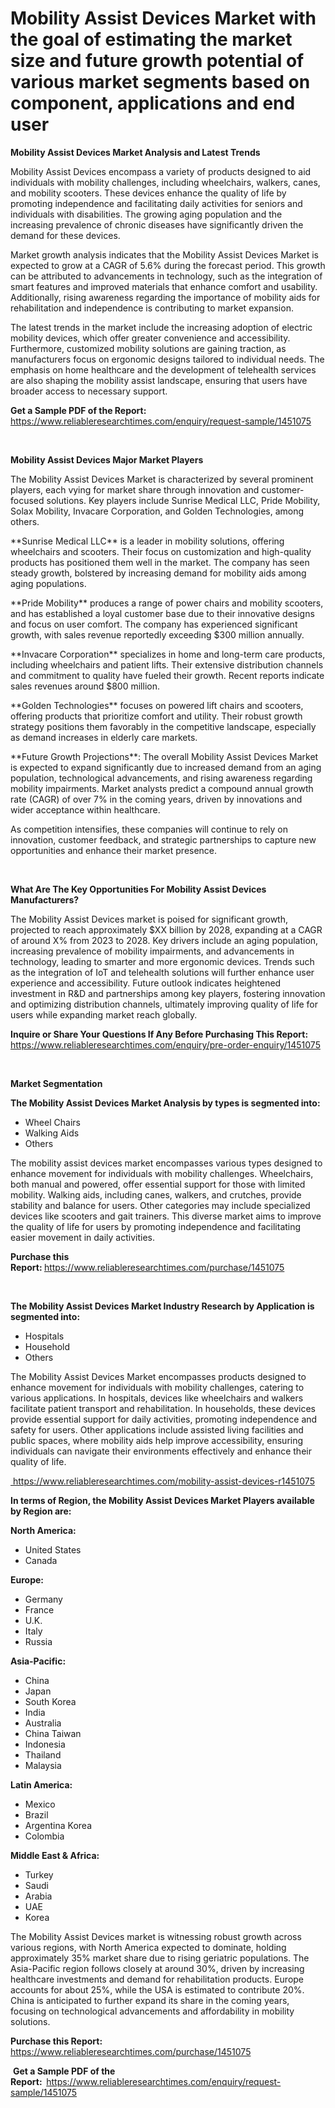 <p><h1>Mobility Assist Devices Market with the goal of estimating the market size and future growth potential of various market segments based on component, applications and end user</h1></p><p><strong>Mobility Assist Devices Market Analysis and Latest Trends</strong></p>
<p><p>Mobility Assist Devices encompass a variety of products designed to aid individuals with mobility challenges, including wheelchairs, walkers, canes, and mobility scooters. These devices enhance the quality of life by promoting independence and facilitating daily activities for seniors and individuals with disabilities. The growing aging population and the increasing prevalence of chronic diseases have significantly driven the demand for these devices.</p><p>Market growth analysis indicates that the Mobility Assist Devices Market is expected to grow at a CAGR of 5.6% during the forecast period. This growth can be attributed to advancements in technology, such as the integration of smart features and improved materials that enhance comfort and usability. Additionally, rising awareness regarding the importance of mobility aids for rehabilitation and independence is contributing to market expansion.</p><p>The latest trends in the market include the increasing adoption of electric mobility devices, which offer greater convenience and accessibility. Furthermore, customized mobility solutions are gaining traction, as manufacturers focus on ergonomic designs tailored to individual needs. The emphasis on home healthcare and the development of telehealth services are also shaping the mobility assist landscape, ensuring that users have broader access to necessary support.</p></p>
<p><strong>Get a Sample PDF of the Report:&nbsp;</strong> <a href="https://www.reliableresearchtimes.com/enquiry/request-sample/1451075?utm_campaign=2524&utm_medium=2&utm_source=Github&utm_content=ia&utm_term=15042025&utm_id=mobility-assist-devices">https://www.reliableresearchtimes.com/enquiry/request-sample/1451075</a></p>
<p>&nbsp;</p>
<p><strong>Mobility Assist Devices Major Market Players</strong></p>
<p><p>The Mobility Assist Devices Market is characterized by several prominent players, each vying for market share through innovation and customer-focused solutions. Key players include Sunrise Medical LLC, Pride Mobility, Solax Mobility, Invacare Corporation, and Golden Technologies, among others.</p><p>**Sunrise Medical LLC** is a leader in mobility solutions, offering wheelchairs and scooters. Their focus on customization and high-quality products has positioned them well in the market. The company has seen steady growth, bolstered by increasing demand for mobility aids among aging populations.</p><p>**Pride Mobility** produces a range of power chairs and mobility scooters, and has established a loyal customer base due to their innovative designs and focus on user comfort. The company has experienced significant growth, with sales revenue reportedly exceeding $300 million annually.</p><p>**Invacare Corporation** specializes in home and long-term care products, including wheelchairs and patient lifts. Their extensive distribution channels and commitment to quality have fueled their growth. Recent reports indicate sales revenues around $800 million.</p><p>**Golden Technologies** focuses on powered lift chairs and scooters, offering products that prioritize comfort and utility. Their robust growth strategy positions them favorably in the competitive landscape, especially as demand increases in elderly care markets.</p><p>**Future Growth Projections**: The overall Mobility Assist Devices Market is expected to expand significantly due to increased demand from an aging population, technological advancements, and rising awareness regarding mobility impairments. Market analysts predict a compound annual growth rate (CAGR) of over 7% in the coming years, driven by innovations and wider acceptance within healthcare. </p><p>As competition intensifies, these companies will continue to rely on innovation, customer feedback, and strategic partnerships to capture new opportunities and enhance their market presence.</p></p>
<p>&nbsp;</p>
<p><strong>What Are The Key Opportunities For Mobility Assist Devices Manufacturers?</strong></p>
<p><p>The Mobility Assist Devices market is poised for significant growth, projected to reach approximately $XX billion by 2028, expanding at a CAGR of around X% from 2023 to 2028. Key drivers include an aging population, increasing prevalence of mobility impairments, and advancements in technology, leading to smarter and more ergonomic devices. Trends such as the integration of IoT and telehealth solutions will further enhance user experience and accessibility. Future outlook indicates heightened investment in R&D and partnerships among key players, fostering innovation and optimizing distribution channels, ultimately improving quality of life for users while expanding market reach globally.</p></p>
<p><strong>Inquire or Share Your Questions If Any Before Purchasing This Report:</strong> <a href="https://www.reliableresearchtimes.com/enquiry/pre-order-enquiry/1451075?utm_campaign=2524&utm_medium=2&utm_source=Github&utm_content=ia&utm_term=15042025&utm_id=mobility-assist-devices">https://www.reliableresearchtimes.com/enquiry/pre-order-enquiry/1451075</a></p>
<p>&nbsp;</p>
<p><strong>Market Segmentation</strong></p>
<p><strong>The Mobility Assist Devices Market Analysis by types is segmented into:</strong></p>
<p><ul><li>Wheel Chairs</li><li>Walking Aids</li><li>Others</li></ul></p>
<p><p>The mobility assist devices market encompasses various types designed to enhance movement for individuals with mobility challenges. Wheelchairs, both manual and powered, offer essential support for those with limited mobility. Walking aids, including canes, walkers, and crutches, provide stability and balance for users. Other categories may include specialized devices like scooters and gait trainers. This diverse market aims to improve the quality of life for users by promoting independence and facilitating easier movement in daily activities.</p></p>
<p><strong>Purchase this Report:&nbsp;</strong><a href="https://www.reliableresearchtimes.com/purchase/1451075?utm_campaign=2524&utm_medium=2&utm_source=Github&utm_content=ia&utm_term=15042025&utm_id=mobility-assist-devices">https://www.reliableresearchtimes.com/purchase/1451075</a></p>
<p>&nbsp;</p>
<p><strong>The Mobility Assist Devices Market Industry Research by Application is segmented into:</strong></p>
<p><ul><li>Hospitals</li><li>Household</li><li>Others</li></ul></p>
<p><p>The Mobility Assist Devices Market encompasses products designed to enhance movement for individuals with mobility challenges, catering to various applications. In hospitals, devices like wheelchairs and walkers facilitate patient transport and rehabilitation. In households, these devices provide essential support for daily activities, promoting independence and safety for users. Other applications include assisted living facilities and public spaces, where mobility aids help improve accessibility, ensuring individuals can navigate their environments effectively and enhance their quality of life.</p></p>
<p><a href="https://www.reliableresearchtimes.com/mobility-assist-devices-r1451075?utm_campaign=2524&utm_medium=2&utm_source=Github&utm_content=ia&utm_term=15042025&utm_id=mobility-assist-devices">&nbsp;https://www.reliableresearchtimes.com/mobility-assist-devices-r1451075</a></p>
<p><strong>In terms of Region, the Mobility Assist Devices Market Players available by Region are:</strong></p>
<p>
    <p> <strong> North America: </strong>
        <ul>
            <li>United States</li>
            <li>Canada</li>
        </ul>
        </p> 
    <p> <strong> Europe: </strong>
        <ul>
            <li>Germany</li>
            <li>France</li>
            <li>U.K.</li>
            <li>Italy</li>
            <li>Russia</li>
        </ul>
        </p> 
    <p> <strong> Asia-Pacific: </strong>
        <ul>
            <li>China</li>
            <li>Japan</li>
            <li>South Korea</li>
            <li>India</li>
            <li>Australia</li>
            <li>China Taiwan</li>
            <li>Indonesia</li>
            <li>Thailand</li>
            <li>Malaysia</li>
        </ul>
        </p> 
    <p> <strong> Latin America: </strong>
        <ul>
            <li>Mexico</li>
            <li>Brazil</li>
            <li>Argentina Korea</li>
            <li>Colombia</li>
        </ul>
        </p> 
    <p> <strong> Middle East & Africa: </strong>
        <ul>
            <li>Turkey</li>
            <li>Saudi</li>
            <li>Arabia</li>
            <li>UAE</li>
            <li>Korea</li>
        </ul>
    </p>
    </p>
<p><p>The Mobility Assist Devices market is witnessing robust growth across various regions, with North America expected to dominate, holding approximately 35% market share due to rising geriatric populations. The Asia-Pacific region follows closely at around 30%, driven by increasing healthcare investments and demand for rehabilitation products. Europe accounts for about 25%, while the USA is estimated to contribute 20%. China is anticipated to further expand its share in the coming years, focusing on technological advancements and affordability in mobility solutions.</p></p>
<p><strong>Purchase this Report: </strong><a href="https://www.reliableresearchtimes.com/purchase/1451075?utm_campaign=2524&utm_medium=2&utm_source=Github&utm_content=ia&utm_term=15042025&utm_id=mobility-assist-devices">https://www.reliableresearchtimes.com/purchase/1451075</a></p>
<p>&nbsp;<strong>Get a Sample PDF of the Report:&nbsp;&nbsp;</strong><a href="https://www.reliableresearchtimes.com/enquiry/request-sample/1451075?utm_campaign=2524&utm_medium=2&utm_source=Github&utm_content=ia&utm_term=15042025&utm_id=mobility-assist-devices">https://www.reliableresearchtimes.com/enquiry/request-sample/1451075</a></p>
<p><strong></strong></p>
<p><p></p><p></p><p></p></p>